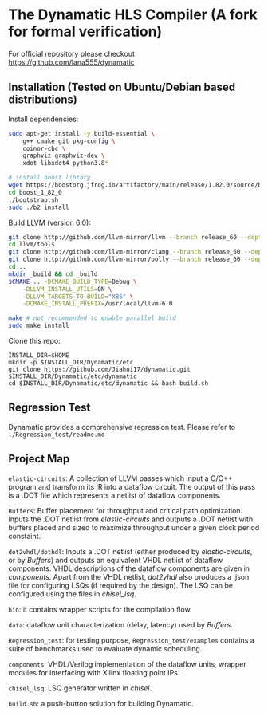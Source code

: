 # The Dynamatic HLS Compiler (A fork for formal verification)

For official repository please checkout https://github.com/lana555/dynamatic

## Installation (Tested on Ubuntu/Debian based distributions)

Install dependencies:
```sh
sudo apt-get install -y build-essential \
	g++ cmake git pkg-config \
	coinor-cbc \
	graphviz graphviz-dev \
	xdot libxdot4 python3.8*

# install boost library
wget https://boostorg.jfrog.io/artifactory/main/release/1.82.0/source/boost_1_82_0.tar.gz
cd boost_1_82_0
./bootstrap.sh
sudo ./b2 install
```

Build LLVM (version 6.0):
```sh
git clone http://github.com/llvm-mirror/llvm --branch release_60 --depth 1
cd llvm/tools
git clone http://github.com/llvm-mirror/clang --branch release_60 --depth 1
git clone http://github.com/llvm-mirror/polly --branch release_60 --depth 1
cd ..
mkdir _build && cd _build
$CMAKE .. -DCMAKE_BUILD_TYPE=Debug \
	-DLLVM_INSTALL_UTILS=ON \
	-DLLVM_TARGETS_TO_BUILD="X86" \
	-DCMAKE_INSTALL_PREFIX=/usr/local/llvm-6.0

make # not recommended to enable parallel build
sudo make install
```

Clone this repo:
```
INSTALL_DIR=$HOME
mkdir -p $INSTALL_DIR/Dynamatic/etc
git clone https://github.com/Jiahui17/dynamatic.git $INSTALL_DIR/Dynamatic/etc/dynamatic
cd $INSTALL_DIR/Dynamatic/etc/dynamatic && bash build.sh
```

## Regression Test

Dynamatic provides a comprehensive regression test. Please refer to `./Regression_test/readme.md`


## Project Map

`elastic-circuits`: A collection of LLVM passes which input a C/C++ program and
transform its IR into a dataflow circuit. The output of this pass is a .DOT
file which represents a netlist of dataflow components. 

`Buffers`: Buffer placement for throughput and critical path optimization.
Inputs the .DOT netlist from *elastic-circuits* and outputs a .DOT netlist with
buffers placed and sized to maximize throughput under a given clock period
constaint.

`dot2vhdl/dothdl`: Inputs a .DOT netlist (either produced by
*elastic-circuits*, or by *Buffers*) and outputs an equivalent VHDL netlist of
dataflow components. VHDL descriptions of the dataflow components are given in
*components*. Apart from the VHDL netlist, *dot2vhdl* also produces a .json
file for configuring LSQs (if required by the design). The LSQ can be
configured using the files in *chisel_lsq*.

`bin`: it contains wrapper scripts for the compilation flow.

`data`: dataflow unit characterization (delay, latency) used by *Buffers*.

`Regression_test`: for testing purpose, `Regression_test/examples` contains a
suite of benchmarks used to evaluate dynamic scheduling.

`components`: VHDL/Verilog implementation of the dataflow units, wrapper
modules for interfacing with Xilinx floating point IPs.

`chisel_lsq`: LSQ generator written in *chisel*.

`build.sh`: a push-button solution for building Dynamatic.


